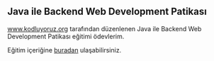 ## Java ile Backend Web Development Patikası  
www.kodluyoruz.org tarafından düzenlenen Java ile Backend Web Development Patikası eğitimi ödevlerim.

Eğitim içeriğine [buradan](https://app.patika.dev/egitimler/java-ile-backend-web-development-patikasi) ulaşabilirsiniz.


